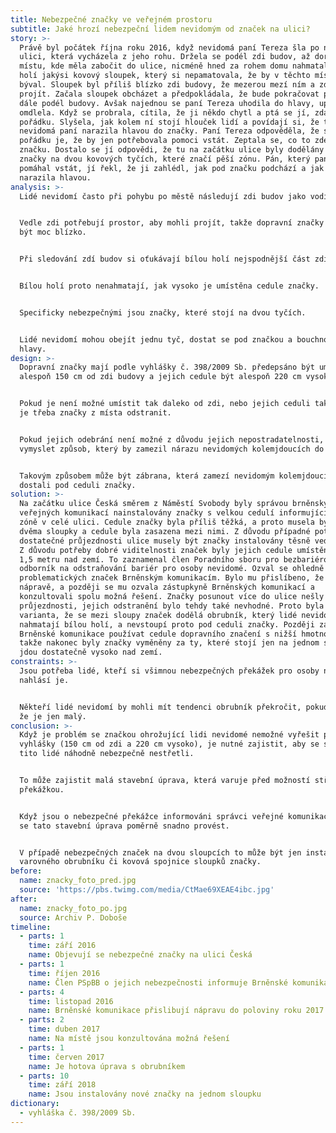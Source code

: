 ```yaml
---
title: Nebezpečné značky ve veřejném prostoru
subtitle: Jaké hrozí nebezpeční lidem nevidomým od značek na ulici?
story: >-
  Právě byl počátek října roku 2016, když nevidomá paní Tereza šla po náměstí k
  ulici, která vycházela z jeho rohu. Držela se podél zdi budov, až dorazila k
  místu, kde měla zabočit do ulice, nicméně hned za rohem domu nahmatala bílou
  holí jakýsi kovový sloupek, který si nepamatovala, že by v těchto místech
  býval. Sloupek byl příliš blízko zdi budovy, že mezerou mezí ním a zdí nemohla
  projít. Začala sloupek obcházet a předpokládala, že bude pokračovat po ulici
  dále podél budovy. Avšak najednou se paní Tereza uhodila do hlavy, upadla a
  omdlela. Když se probrala, cítila, že ji někdo chytl a ptá se jí, zdali je v
  pořádku. Slyšela, jak kolem ní stojí hlouček lidí a povídají si, že ta
  nevidomá paní narazila hlavou do značky. Paní Tereza odpověděla, že snad v
  pořádku je, že by jen potřebovala pomoci vstát. Zeptala se, co to zde je za tu
  značku. Dostalo se jí odpovědi, že tu na začátku ulice byly dodělány velké
  značky na dvou kovových tyčích, které značí pěší zónu. Pán, který paní Tereze
  pomáhal vstát, jí řekl, že ji zahlédl, jak pod značku podchází a jak do ní
  narazila hlavou. 
analysis: >-
  Lidé nevidomí často při pohybu po městě následují zdi budov jako vodící linie.


  Vedle zdi potřebují prostor, aby mohli projít, takže dopravní značky nesmějí
  být moc blízko.


  Při sledování zdí budov si oťukávají bílou holí nejspodnější část zdi.


  Bílou holí proto nenahmatají, jak vysoko je umístěna cedule značky.


  Specificky nebezpečnými jsou značky, které stojí na dvou tyčích.


  Lidé nevidomí mohou obejít jednu tyč, dostat se pod značkou a bouchnout se do
  hlavy.
design: >-
  Dopravní značky mají podle vyhlášky č. 398/2009 Sb. předepsáno být umístěny
  alespoň 150 cm od zdi budovy a jejich cedule být alespoň 220 cm vysoko.


  Pokud je není možné umístit tak daleko od zdi, nebo jejich ceduli tak vysoko,
  je třeba značky z místa odstranit.


  Pokud jejich odebrání není možné z důvodu jejich nepostradatelnosti, je třeba
  vymyslet způsob, který by zamezil nárazu nevidomých kolemjdoucích do značky.


  Takovým způsobem může být zábrana, která zamezí nevidomým kolemjdoucím, aby se
  dostali pod ceduli značky.
solution: >-
  Na začátku ulice Česká směrem z Náměstí Svobody byly správou brněnských
  veřejných komunikací nainstalovány značky s velkou cedulí informující o pěší
  zóně v celé ulici. Cedule značky byla příliš těžká, a proto musela být nesena
  dvěma sloupky a cedule byla zasazena mezi nimi. Z důvodu případné potřeby
  dostatečné průjezdnosti ulice musely být značky instalovány těsně vedle budov.
  Z důvodu potřeby dobré viditelnosti značek byly jejich cedule umístěny zhruba
  1,5 metru nad zemí. To zaznamenal člen Poradního sboru pro bezbariérové Brno a
  odborník na odstraňování bariér pro osoby nevidomé. Ozval se ohledně
  problematických značek Brněnským komunikacím. Bylo mu přislíbeno, že dojde k
  nápravě, a později se mu ozvala zástupkyně Brněnských komunikací a
  konzultovali spolu možná řešení. Značky posunout více do ulice nešly kvůli
  průjezdnosti, jejich odstranění bylo tehdy také nevhodné. Proto byla zvolena
  varianta, že se mezi sloupy značek dodělá obrubník, který lidé nevidomí
  nahmatají bílou holí, a nevstoupí proto pod ceduli značky. Později začaly
  Brněnské komunikace používat cedule dopravního značení s nižší hmotností,
  takže nakonec byly značky vyměněny za ty, které stojí jen na jednom sloupku a
  jdou dostatečně vysoko nad zemí.
constraints: >-
  Jsou potřeba lidé, kteří si všimnou nebezpečných překážek pro osoby nevidomé a
  nahlásí je.


  Někteří lidé nevidomí by mohli mít tendenci obrubník překročit, pokud zjistí,
  že je jen malý.
conclusion: >-
  Když je problém se značkou ohrožující lidi nevidomé nemožné vyřešit podle
  vyhlášky (150 cm od zdi a 220 cm vysoko), je nutné zajistit, aby se s nimi
  tito lidé náhodně nebezpečně nestřetli.


  To může zajistit malá stavební úprava, která varuje před možností střetu s
  překážkou.


  Když jsou o nebezpečné překážce informováni správci veřejné komunikace, může
  se tato stavební úprava poměrně snadno provést.


  V případě nebezpečných značek na dvou sloupcích to může být jen instalace
  varovného obrubníku či kovová spojnice sloupků značky.
before:
  name: znacky_foto_pred.jpg
  source: 'https://pbs.twimg.com/media/CtMae69XEAE4ibc.jpg'
after:
  name: znacky_foto_po.jpg
  source: Archiv P. Doboše
timeline:
  - parts: 1
    time: září 2016
    name: Objevují se nebezpečné značky na ulici Česká
  - parts: 1
    time: říjen 2016
    name: Člen PSpBB o jejich nebezpečnosti informuje Brněnské komunikace
  - parts: 4
    time: listopad 2016
    name: Brněnské komunikace přislibují nápravu do poloviny roku 2017
  - parts: 2
    time: duben 2017
    name: Na místě jsou konzultována možná řešení
  - parts: 1
    time: červen 2017
    name: Je hotova úprava s obrubníkem
  - parts: 10
    time: září 2018
    name: Jsou instalovány nové značky na jednom sloupku
dictionary:
  - vyhláška č. 398/2009 Sb.
---
```

